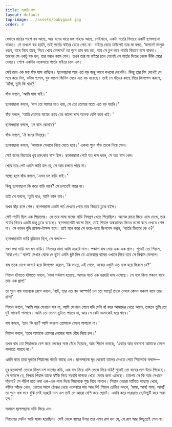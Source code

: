```yaml
---
title: নরহরি দাস
layout: default
top-image: ../assets/babygoat.jpg
order: 4
---
```

যেখানে মাঠের পাশে বন আছে, আর বনের ধারে মস্ত পাহাড় আছে, সেইখানে, একটা গর্তের ভিতরে একটি ছাগলছানা থাকত। সে তখনো বড় হয়নি, তাই গর্তের বাইরে যেতে পেত না। বাইরে যেতে চাইলেই তার মা বলত, ‘যাসনে! ভালুক ধরবে, বাঘে নিয়ে যাবে, সিংহ খেয়ে ফেলবে!’ তা শুনে তার ভয় হত, আর সে চুপ করে গর্তের ভিতরে বসে থাকত। তারপর সে একটূ বড় হল, তার ভয়ও কমে গেল। তখন তার মা বাইরে চলে গেলেই সে গর্তের ভিতর থেকে উঁকি মেরে দেখত। শেষে একদিন একেবারে গর্তের বাইরে চলে এল।

সেইখানে এক মস্ত ষাঁড় ঘাস খাচ্ছিল। ছাগলছানা আর এত বড় জন্তু আগে কখনো দেখেনি। কিন্তু তার শিং দেখেই সে মনে করে নিল, ওটাও ছাগল, খুব ভালো জিনিস খেয়ে এত বড় হয়েছে। তাই সে ষাঁড়ের কাছে গিয়ে জিগগেস করলে, ‘হ্যাঁগা, তুমি কি খাও?’

ষাঁড় বললে, ‘আমি ঘাস খাই।’

ছাগলছানা বললে, ‘ঘাস তো আমার মাও খায়, সে তো তোমার মতো এত বড় হয়নি।’

ষাঁড় বললে, ‘আমি তোমার মায়ের চেয়ে ঢের ভালো ঘাস অনেক বেশি করে খাই।’

ছাগলছানা বললে, ‘সে ঘাস কোথায়?’

ষাঁড় বললে, ‘ঐ বনের ভিতরে।’

ছাগলছানা বললে, ‘আমাকে সেখানে নিয়ে যেতে হবে।’ একথা শুনে ষাঁড় তাকে নিয়ে গেল।

সেই বনের ভিতেরে খুব চমৎকার ঘাস ছিল। ছাগলছানা পেটে যত ঘাস ধরল, সে তত ঘাস খেল।

খেয়ে তার পেট এমনি ভারি হল যে, সে আর চলতে পারে না।

সন্ধ্যে হলে ষাঁড় বললে, ‘এখন চল বাড়ি যাই।’

কিন্তু ছাগলছানা কি করে বাড়ি যাবে? সে চলতেই পারে না।

তাই সে বললে, ‘তুমি যাও, আমি কাল যাব।’

তখন ষাঁড় চলে গেল। ছাগলছানা একটা গর্ত দেখতে পেয়ে তার ভিতরে ঢুকে রইল।

সেই গর্তটা ছিল এক শিয়ালের। সে তার মামা বাঘের বাড়ি নিমন্ত্রণ খেতে গিয়েছিল। অনেক রাত্রে ফিরে এসে দেখে, তার গর্তের ভিতর একটা জন্তু ঢুকে রয়েছে। ছাগলছানাটা কালো ছিল, তাই শিয়াল অন্ধকারের ভিতর ভলো করে দেখতে পেল না। সে ভাবল বুঝি রাক্ষস-টাক্ষস হবে। তাই মনে করে সে ভয়ে-ভয়ে জিগগেস করল, ‘গর্তের ভিতরে কে ও?’

ছাগলছানাটা ভারি বুদ্ধিমান ছিল, সে বললে—

লম্বা লম্বা দাড়ি
ঘন ঘন নাড়ি।
সিংহের মামা আমি নরহরি দাস।
পঞ্চাশ বাঘ মোর এক-এক গ্রাস।
শুনেই তো শিয়াল, ‘বাবা গো।’ বলেই সেখান থেকে দে ছুট! এমনি ছুট দিল যে একেবারে বাঘের ওখানে গিয়ে তবে সে নিশ্বাস ফেললে।

বাঘ তকে দেখে আশ্চর্য হয়ে জিগগেস করলে, ‘কি ভাগ্নে, এই গেলে, আবার এখুনি এত ব্যস্ত হয়ে ফিরলে যে?’

শিয়াল হাঁপাতে হাঁপাতে বললে, ‘মামা সর্বনাশ হয়েছে, আমার গর্তে এক নরহরি দাস এসেছে। সে বলে কিনা পঞ্চাশ বাঘে তার এক গ্রাস!’

তা শুনে বাঘ ভয়ানকে রেগে বললে, ‘বটে, তার এত বড় আস্পর্ধা! চল তো ভাগ্নে! তাকে দেখাব কেমন পঞ্চাশ বাঘে তার গ্রাস!’

শিযাল বললে, ‘আমি আর সেখানে যাব না, আমি সেখানে গেলে যদি সেটা হাঁ করে আমাদের খেতে আসে, তাহলে তুমি তো দুই লাফেই পালাবে। আমি তো তেমন ছুটতে পারবে না, আর সে বেটা আমাকেই ধরে খাবে।’

বাঘ বললে, ‘তাও কি হয়? আমি কখনো তোমাকে ফেলে পালাবো না।’

শিয়াল বললে, ‘তবে আমাকে তোমার লেজের সঙ্গে বেঁধে নিয়ে চল।’

তখন বাঘ তো শিয়ালকে বেশ করে লেজের সঙ্গে বেঁধে নিয়েছে, আর শিয়াল ভাবছে, ‘এবারে আর বাঘমামা আমাকে ফেলে পালাতে পারবে না।’

এমনি করে তারা দুজনে শিয়ালের গর্তের কাছে এল। ছাগলছানা দূর থেকেই তাদের দেখতে পেয়ে শিয়ালকে বললে—

দূর হতভাগা! তোকে দিলুম দশ ভাগের কড়ি,
এক বাঘ নিয়ে এলি লেজে দিয়ে দড়ি!
শুনেই তো বাঘের প্রাণ উড়ে গিয়েছে। সে ভাবলে যে, নিশ্চয় শিয়াল তাকে ফাঁকি দিয়ে নরহরি দাসকে খেতে দেবার জন্য এনেছে। তারপর সে কি আর সেখানে দাঁড়ায়? সে পঁচিশ হাত লম্বা এক-এক লাফ দিয়ে শিয়ালকে শুদ্ধ নিয়ে পালাল। শিয়াল বেচারা মাটিতে আছাড় খেয়ে, কাঁটার আঁচড় খেয়ে, খেতের আলে ঠোক্কর খেয়ে একেবারে যায় আর কি! শিয়াল চেচিঁয়ে বললে, ‘মামা, আল! মামা, আল!’ তা শুনে বাঘ ভবে বুঝি সেই নরহরি দাস এল তাই সে আরো বেশি করে ছোটে। এমনি করে সারারাত ছোটাছুটি করে সারা হল।

সকালে ছাগলছানা বাড়ি ফিরে এল।

শিয়ালের সেদিন ভারি সাজা হয়েছিল। সেই থেকে বাঘের উপর তার এমন রাগ হল যে, সে রাগ আর কিছুতেই গেল না।
